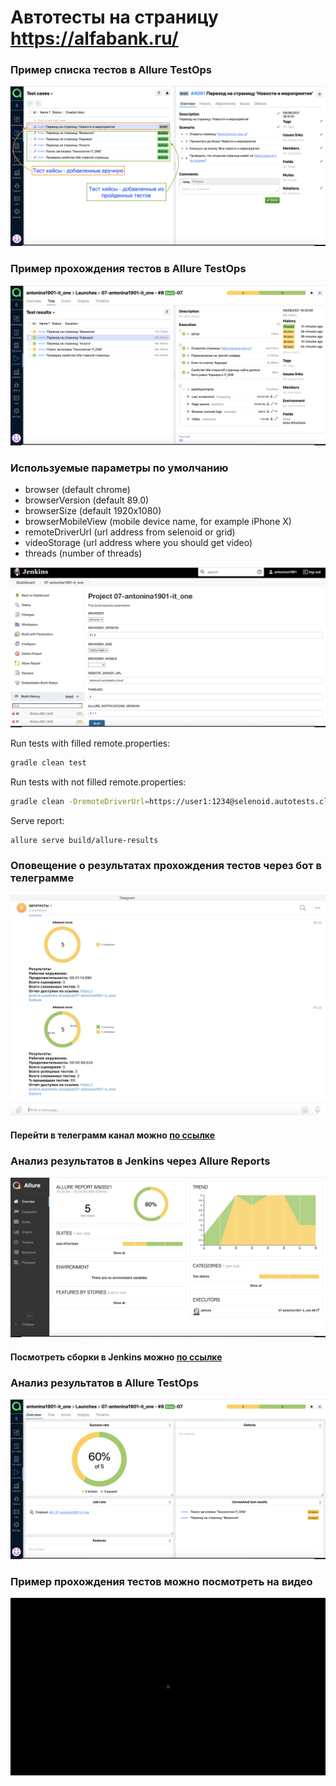 # Автотесты на страницу https://alfabank.ru/

### Пример списка тестов в Allure TestOps

![Allure TestOps](./img/Allure_TestOps.png)

### Пример прохождения тестов в Allure TestOps

![Allure TestOps](./img/Allure_Reports.png)

### Используемые параметры по умолчанию

* browser (default chrome)
* browserVersion (default 89.0)
* browserSize (default 1920x1080)
* browserMobileView (mobile device name, for example iPhone X)
* remoteDriverUrl (url address from selenoid or grid)
* videoStorage (url address where you should get video)
* threads (number of threads)

![Allure TestOps](./img/Jenkins.png)

Run tests with filled remote.properties:

```bash
gradle clean test
```

Run tests with not filled remote.properties:

```bash
gradle clean -DremoteDriverUrl=https://user1:1234@selenoid.autotests.cloud/wd/hub/ -DvideoStorage=https://selenoid.autotests.cloud/video/ -Dthreads=1 test
```

Serve report:

```bash
allure serve build/allure-results
```

### Оповещение о результатах прохождения тестов через бот в телеграмме

![Allure TestOps](./img/Telegram.png)

#### Перейти в телеграмм канал можно [по ссылке](https://t.me/joinchat/sMZ0AnmoWmVhNDVi)

### Анализ результатов в Jenkins через Allure Reports

![Allure TestOps](./img/Jenkins_Allure_Reports.png)

#### Посмотреть сборки в Jenkins можно [по ссылке](https://jenkins.autotests.cloud/job/07-antonina1901-it_one/)

### Анализ результатов в Allure TestOps

![Allure TestOps](./img/Allure_TestOps_Results.png)

### Пример прохождения тестов можно посмотреть на видео

![Allure TestOps](./img/video.gif)
